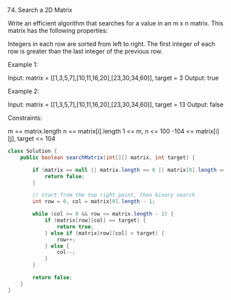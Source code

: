 74. Search a 2D Matrix

Write an efficient algorithm that searches for a value in an m x n matrix. This matrix has the following properties:

Integers in each row are sorted from left to right.
The first integer of each row is greater than the last integer of the previous row.

Example 1:

Input: matrix = [[1,3,5,7],[10,11,16,20],[23,30,34,60]], target = 3
Output: true

Example 2:

Input: matrix = [[1,3,5,7],[10,11,16,20],[23,30,34,60]], target = 13
Output: false

Constraints:

m == matrix.length
n == matrix[i].length
1 <= m, n <= 100
-104 <= matrix[i][j], target <= 104

```java
class Solution {
    public boolean searchMatrix(int[][] matrix, int target) {

        if (matrix == null || matrix.length == 0 || matrix[0].length == 0) {
            return false;
        }

        // start from the top right point, then binary search
        int row = 0, col = matrix[0].length - 1;

        while (col >= 0 && row <= matrix.length - 1) {
            if (matrix[row][col] == target) {
                return true;
            } else if (matrix[row][col] < target) {
                row++;
            } else {
                col--;
            }
        }

        return false;
    }
}
```

